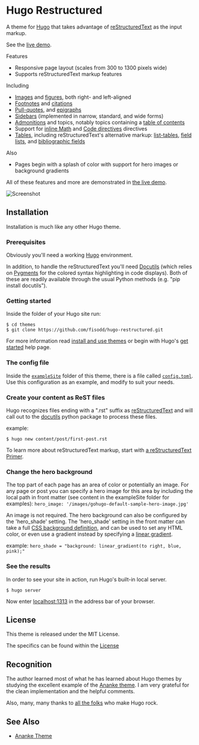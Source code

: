 # Hugo Restructured

A theme for [Hugo](https://gohugo.io/)
that takes advantage of
[reStructuredText](http://docutils.sourceforge.net/rst.html)
as the input markup.

See the
[live demo](https://hugo-restructured-demo.netlify.com).

Features

- Responsive page layout (scales from 300 to 1300 pixels wide)
- Supports reStructuredText markup features

Including

- [Images](https://hugo-restructured-demo.netlify.com/post/using-rest/#images) and [figures](https://hugo-restructured-demo.netlify.com/post/hugo-and-rest/#figures), both right- and left-aligned
- [Footnotes](https://hugo-restructured-demo.netlify.com/post/using-rest/#footnotes) and [citations](https://hugo-restructured-demo.netlify.com/post/using-rest/#citations)
- [Pull-quotes](https://hugo-restructured-demo.netlify.com/post/hugo-and-rest/#pull-quote), and [epigraphs](https://hugo-restructured-demo.netlify.com/post/hugo-and-rest/#epigraphs)
- [Sidebars](https://hugo-restructured-demo.netlify.com/post/using-rest/#sidebars) (implemented in narrow, standard, and wide forms)
- [Admonitions](https://hugo-restructured-demo.netlify.com/post/hugo-and-rest/#admonitions)
and topics, notably topics containing a [table of contents](https://hugo-restructured-demo.netlify.com/post/configuring/#contents)
- Support for [inline Math](https://hugo-restructured-demo.netlify.com/post/using-rest/#math) and [Code directives](https://hugo-restructured-demo.netlify.com/post/using-rest/#code) directives
- [Tables](https://hugo-restructured-demo.netlify.com/post/using-rest/#tables), including reStructuredText's alternative markup: [list-tables](http://docutils.sourceforge.net/docs/ref/rst/directives.html#list-table), [field lists](http://docutils.sourceforge.net/docs/ref/rst/restructuredtext.html#field-lists), and [bibliographic fields](http://docutils.sourceforge.net/docs/ref/rst/restructuredtext.html#bibliographic-fields)

Also

- Pages begin with a splash of color with support for hero images or background gradients

All of these features and more are demonstrated in
[the live demo](https://hugo-restructured-demo.netlify.com/post/hugo-and-rest/).

![Screenshot](https://github.com/fisodd/hugo-restructured/raw/master/images/tn.png)


## Installation

Installation is much like any other Hugo theme.


### Prerequisites

Obviously you'll need a working [Hugo](https://gohugo.io/) environment.

In addition, to handle the reStructuredText
you'll need [Docutils](http://docutils.sourceforge.net/)
(which relies on [Pygments](http://pygments.org/)
for the colored syntax highlighting in code displays).
Both of these are readily available through the usual Python methods
(e.g. "pip install docutils").


### Getting started

Inside the folder of your Hugo site run:

    $ cd themes
    $ git clone https://github.com/fisodd/hugo-restructured.git

For more information read
[install and use themes](https://gohugo.io/themes/installing-and-using-themes/)
or begin with Hugo's
[get started](https://gohugo.io/overview/installing/) help page.


### The config file

Inside the
[`exampleSite`](https://github.com/fisodd/hugo-restructured/tree/master/exampleSite)
folder of this theme, there is a file called
[`config.toml`](https://github.com/fisodd/hugo-restructured/blob/master/exampleSite/config.toml).
Use this configuration as an example,
and modify to suit your needs.


### Create your content as ReST files

Hugo recognizes files ending with a ".rst" suffix as
[reStructuredText](http://docutils.sourceforge.net/rst.html)
and will call out to the [docutils](http://docutils.sourceforge.net/)
python package to process these files.

example:

    $ hugo new content/post/first-post.rst

To learn more about reStructuredText markup, start with
[a reStructuredText Primer](http://docutils.sourceforge.net/docs/user/rst/quickstart.html).


### Change the hero background

The top part of each page has an area of color or potentially an image.
For any page or post you can specify a hero image for this area
by including the local path in front matter
(see content in the exampleSite folder for examples):
`hero_image: '/images/gohugo-default-sample-hero-image.jpg'`

An image is not required.
The hero background can also be configured by the 'hero_shade' setting.
The 'hero_shade' setting in the front matter can take a full
[CSS background definition](https://developer.mozilla.org/en-US/docs/Web/CSS/background),
and can be used to set any HTML color,
or even use a gradient instead by specifying a
[linear gradient](https://developer.mozilla.org/en-US/docs/Web/CSS/CSS_Images/Using_CSS_gradients#Using_linear_gradients).

example: `hero_shade = "background: linear_gradient(to right, blue, pink);"`


### See the results

In order to see your site in action, run Hugo's built-in local server.

    $ hugo server

Now enter [localhost:1313](localhost:1313)
in the address bar of your browser.


## License

This theme is released under the MIT License.

The specifics can be found within the [License](/LICENSE)


## Recognition

The author learned most of what he has learned about Hugo themes
by studying the excellent example of the
[Ananke theme](https://github.com/budparr/gohugo-theme-ananke).
I am very grateful for the clean implementation and the helpful comments.

Also, many, many thanks to
[all the folks](https://github.com/gohugoio/hugo/graphs/contributors)
who make Hugo rock.


## See Also

* [Ananke Theme](https://github.com/budparr/gohugo-theme-ananke)

